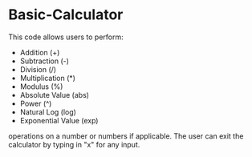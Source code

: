 # Basic-Calculator
This code allows users to perform:
* Addition (+)
* Subtraction (-)
* Division (/)
* Multiplication (*)
* Modulus (%)
* Absolute Value (abs)
* Power (^)
* Natural Log (log)
* Exponential Value (exp)

operations on a number or numbers if applicable.
The user can exit the calculator by typing in "x" for any input.

